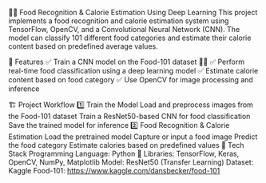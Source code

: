 🍔🍎 Food Recognition & Calorie Estimation Using Deep Learning
This project implements a food recognition and calorie estimation system using TensorFlow, OpenCV, and a Convolutional Neural Network (CNN). The model can classify 101 different food categories and estimate their calorie content based on predefined average values.

📌 Features
✅ Train a CNN model on the Food-101 dataset 🍕🥗
✅ Perform real-time food classification using a deep learning model
✅ Estimate calorie content based on food category
✅ Use OpenCV for image processing and inference

🏗️ Project Workflow
1️⃣ Train the Model
Load and preprocess images from the Food-101 dataset
Train a ResNet50-based CNN for food classification
Save the trained model for inference
2️⃣ Food Recognition & Calorie Estimation
Load the pretrained model
Capture or input a food image
Predict the food category
Estimate calories based on predefined values
🚀 Tech Stack
Programming Language: Python 🐍
Libraries: TensorFlow, Keras, OpenCV, NumPy, Matplotlib
Model: ResNet50 (Transfer Learning)
Dataset: Kaggle Food-101: https://www.kaggle.com/dansbecker/food-101
